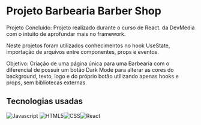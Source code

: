 
# Projeto Barbearia Barber Shop

Projeto Concluido: Projeto realizado durante o curso de React. da DevMedia com o intuito de aprofundar mais no framework.

Neste projetos foram utilizados conhecimentos no hook UseState, importação de arquivos entre componentes, props e eventos. 

Objetivo: Criação de uma página única para uma Barbearia com o diferencial de possuir um botão Dark Mode para alterar as cores do background, texto, logo e do próprio botão utilizando apenas hooks e props, sem bibliotecas externas.


<h2> Tecnologias usadas </h2>


![Javascript](https://img.shields.io/badge/JavaScript-F7DF1E?style=for-the-badge&logo=javascript&logoColor=black) ![HTML5](https://img.shields.io/badge/HTML5-E34F26?style=for-the-badge&logo=html5&logoColor=white
)![CSS](https://img.shields.io/badge/CSS3-1572B6?style=for-the-badge&logo=css3&logoColor=white)![React](https://img.shields.io/badge/React-20232A?style=for-the-badge&logo=react&logoColor=61DAFB
)


